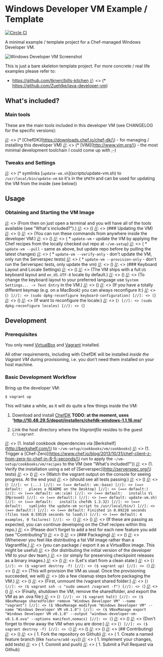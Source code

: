 # Windows Developer VM Example / Template

[![Circle CI](https://circleci.com/gh/Zuehlke/windows-developer-vm/tree/master.svg?style=shield)](https://circleci.com/gh/Zuehlke/windows-developer-vm/tree/master)

A minimal example / template project for a Chef-managed Windows Developer VM.

![Windows Developer VM Screenshot](https://raw.github.com/Zuehlke/windows-developer-vm/master/windows_devbox.png)

[//]: <> (It's meant to be copy/pasted and filled with life. The `cookbooks/vm` directory)
[//]: <> (contains the recipes for setting up the VM and the tests that come along with it.)
[//]: <> (All your specific customizations go in there!)

This is just a bare skeleton template project. For more concrete / real life examples please refer to:

 * https://github.com/tknerr/bills-kitchen
[//]: <> (* https://github.com/Zuehlke/java-developer-vm)


## What's included?

### Main tools

These are the main tools included in this developer VM (see CHANGELOG for the specific versions):

[//]: <> (* [ChefDK](https://downloads.chef.io/chef-dk/\) - for managing / installing this developer VM)
[//]: <> (* [VIM](http://www.vim.org/\) - the most minimal development toolchain I could come up with ;-)

### Tweaks and Settings

[//]: <> (Other tweaks and settings worth mentioning:)

[//]: <> (* places a `README.md` file on the Desktop to guide first time users after they logged in to the VM)
[//]: <> (* symlinks [`update-vm.sh`](scripts/update-vm.sh\) to `/usr/local/bin/update-vm` so it's in the `$PATH` and can be used for updating the VM from the inside (see below\))


## Usage

### Obtaining and Starting the VM Image

[//]: <> (The latest version of this developer VM can be downloaded as a VM image from here:)
[//]: <> ()
[//]: <> ( * https://github.com/Zuehlke/windows-developer-vm/releases)
[//]: <> ()
[//]: <> (After downloading the .ova file you can import it into VirtualBox via `File -> Import Appliance...`.)
[//]: <> (Once imported, you can simply start the VM and log in:)
[//]: <> ()
[//]: <> ( * username: "vagrant")
[//]: <> ( * password: "vagrant")
[//]: <> ()
[//]: <> (From then on just open a terminal and you will have all of the tools available (see "What's included?"\).)
[//]: <> ()
[//]: <> (### Updating the VM)
[//]: <> ()
[//]: <> (You can run these commands from anywhere inside the developer VM:)
[//]: <> ()
[//]: <> ( * `update-vm` - update the VM by applying the Chef recipes from the locally checked out repo at `~/vm-setup`)
[//]: <> ( * `update-vm --pull` - same as above, but update repo before by pulling the latest changes)
[//]: <> ( * `update-vm --verify-only` - don't update the VM, only run the Serverspec tests)
[//]: <> ( * `update-vm --provision-only` - don't run the Serverspec tests, only update the vm)
[//]: <> ()
[//]: <> (### Keyboard Layout and Locale Settings)
[//]: <> ()
[//]: <> (The VM ships with a full `US` keyboard layout and `en_US.UTF-8` locale by default.)
[//]: <> ()
[//]: <> (To change the keyboard layout to your preferred language use `System Settings... -> Text Entry` in the VM.)
[//]: <> ()
[//]: <> (If you have a totally different keymap (e.g. on a MacBook\) you can always reconfigure it:)
[//]: <> (```)
[//]: <> (sudo dpkg-reconfigure keyboard-configuration)
[//]: <> (```)
[//]: <> ()
[//]: <> (If want to reconfigure the locale:)
[//]: <> (```)
[//]: <> (sudo dpkg-reconfigure locales)
[//]: <> (```)


## Development

### Prerequisites

You only need [VirtualBox](http://virtualbox.org/wiki/Downloads) and [Vagrant](http://www.vagrantup.com/)
installed.

All other requirements, including with ChefDK will be installed *inside the Vagrant VM* during provisioning, i.e. you don't need them installed on your host machine.

### Basic Development Workflow

Bring up the developer VM:
```
$ vagrant up
```

This will take a while, as it will do quite a few things inside the VM:

 1. Download and install [ChefDK](https://downloads.chef.io/chef-dk/) **TODO: at the moment, uses 'http://10.48.29.5/depot/installers/chefdk-windows-1.1.16.msi'** 
 
 1. Link the host directory where the *Vagrantfile* resides to the guest `C:\vagrant`

[//]: <> (1. Install cookbook dependencies via [Berkshelf](http://berkshelf.com/\) to `~/vm-setup/cookbooks/vm/cookbooks`)
[//]: <> (1. Trigger a [Chef-Zero](https://www.chef.io/blog/2013/10/31/chef-client-z-from-zero-to-chef-in-8-5-seconds/\) run to apply the `~/vm-setup/cookbooks/vm/recipes` to the VM (see "What's included?"\))
[//]: <> (1. Verify the installation using a set of [Serverspec](http://serverspec.org/\) tests) 
[//]: <> ()
[//]: <> (Watch the vagrant output on the console for seeing progress. At the end you)
[//]: <> (should see all tests passing:)
[//]: <> ()
[//]: <> (```)
[//]: <> (...)
[//]: <> (==> default: vm::base)
[//]: <> (==> default:   places a README on the Desktop)
[//]: <> (==> default:)
[//]: <> (==> default: vm::vim)
[//]: <> (==> default:   installs Vi IMproved)
[//]: <> (==> default:)
[//]: <> (==> default: update-vm.sh)
[//]: <> (==> default:   installs chefdk 1.3.32)
[//]: <> (==> default:   symlinks the update-vm script to /usr/local/bin/)
[//]: <> (==> default:)
[//]: <> (==> default: Finished in 0.09228 seconds (files took 0.59519 seconds to load\))
[//]: <> (==> default: 4 examples, 0 failures)
[//]: <> (```)
[//]: <> ()
[//]: <> (If these are passing as expected, you can continue developing on the Chef recipes within this repo.)
[//]: <> (Please don't forget to add a test for each new feature you add (see "Contributing"\))
[//]: <> ()
[//]: <> (### Packaging)
[//]: <> ()
[//]: <> (Whenever you feel like distributing a fat VM image rather than a Vagrantfile,)
[//]: <> (you can package / export it as a VirtualBox image. This might be useful)
[//]: <> (for distributing the initial version of the developer VM to your dev team,)
[//]: <> (or simply for preserving checkpoint releases as a binary images.)
[//]: <> ()
[//]: <> (Let's start from a clean state:)
[//]: <> (```)
[//]: <> ($ vagrant destroy -f)
[//]: <> ($ vagrant up)
[//]: <> (```)
[//]: <> ()
[//]: <> (This will provision the VM as usual. Once the provisioning succeeded, we will)
[//]: <> (do a few cleanup steps before packaging the VM.)
[//]: <> ()
[//]: <> (First, unmount the /vagrant shared folder:)
[//]: <> (```)
[//]: <> ($ vagrant ssh -c "sudo umount /vagrant -f")
[//]: <> (```)
[//]: <> ()
[//]: <> (Finally, shutdown the VM, remove the sharedfolder, and export the VM as an .ova file:)
[//]: <> (```)
[//]: <> ($ vagrant halt)
[//]: <> ($ VBoxManage sharedfolder remove "Windows Developer VM" --name "vagrant")
[//]: <> ($ VBoxManage modifyvm "Windows Developer VM" --name "Windows Developer VM v0.1.0")
[//]: <> ($ VBoxManage export "Windows Developer VM v0.1.0" --output "windows-developer-vm-v0.1.0.ova" --options manifest,nomacs)
[//]: <> (```)
[//]: <> ()
[//]: <> (Don't forget to throw away the VM when you are done:)
[//]: <> (```)
[//]: <> ($ vagrant destroy -f)
[//]: <> (```)
[//]: <> ()
[//]: <> ()
[//]: <> (## Contributing)
[//]: <> ()
[//]: <> ( 1. Fork the repository on Github)
[//]: <> ( 1. Create a named feature branch (like `feature/add-xyz`\))
[//]: <> ( 1. Implement your changes, add tests)
[//]: <> ( 1. Commit and push)
[//]: <> ( 1. Submit a Pull Request via Github)
